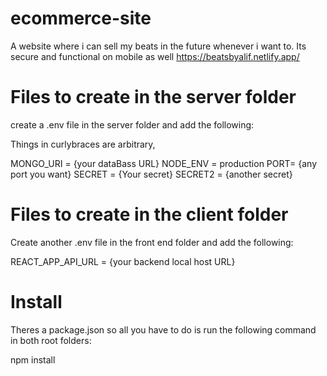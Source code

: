 # ecommerce-site

A website where i can sell my beats in the future whenever i want to. Its secure and functional on mobile as well
https://beatsbyalif.netlify.app/



# Files to create in the server folder

create a .env file in the server folder and add the following:

Things in curlybraces are arbitrary,

MONGO_URI = {your dataBass URL}
NODE_ENV = production
PORT= {any port you want}
SECRET = {Your secret}
SECRET2 = {another secret}

# Files to create in the client folder

Create another .env file in the front end folder and add the following: 

REACT_APP_API_URL = {your backend local host URL}

# Install

Theres a package.json so all you have to do is run the following command in both root folders:

npm install 




